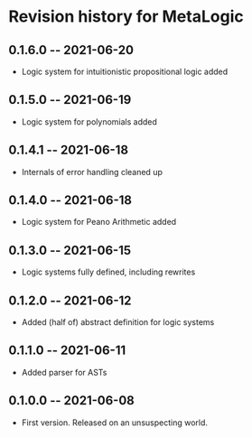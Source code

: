 # Revision history for MetaLogic

## 0.1.6.0 -- 2021-06-20

* Logic system for intuitionistic propositional logic added

## 0.1.5.0 -- 2021-06-19

* Logic system for polynomials added

## 0.1.4.1 -- 2021-06-18

* Internals of error handling cleaned up

## 0.1.4.0 -- 2021-06-18

* Logic system for Peano Arithmetic added

## 0.1.3.0 -- 2021-06-15

* Logic systems fully defined, including rewrites

## 0.1.2.0 -- 2021-06-12

* Added (half of) abstract definition for logic systems

## 0.1.1.0 -- 2021-06-11

* Added parser for ASTs

## 0.1.0.0 -- 2021-06-08

* First version. Released on an unsuspecting world.

